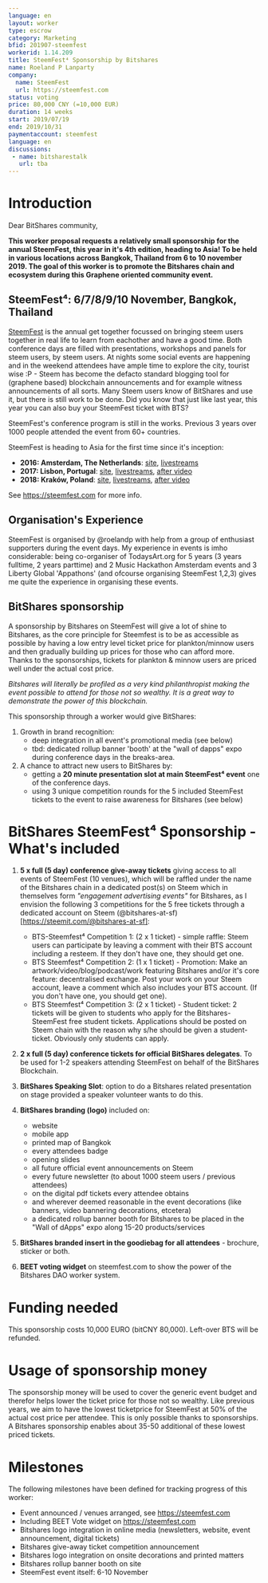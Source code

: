 ```yaml
---
language: en
layout: worker
type: escrow
category: Marketing
bfid: 201907-steemfest
workerid: 1.14.209
title: SteemFest⁴ Sponsorship by Bitshares
name: Roeland P Lanparty
company:
  name: SteemFest
  url: https://steemfest.com
status: voting
price: 80,000 CNY (=10,000 EUR)
duration: 14 weeks
start: 2019/07/19
end: 2019/10/31
paymentaccount: steemfest
language: en
discussions:
 - name: bitsharestalk
   url: tba
---
```


# Introduction

Dear BitShares community, 

**This worker proposal requests a relatively small sponsorship for the annual SteemFest, this year in it's 4th edition, heading to Asia! To be held in various locations across Bangkok, Thailand from 6 to 10 november 2019. The goal of this worker is to promote the Bitshares chain and ecosystem during this Graphene oriented community event.**

## SteemFest⁴: 6/7/8/9/10 November, Bangkok, Thailand
[SteemFest](https://steemfest.com) is the annual get together focussed
on bringing steem users together in real life to learn from eachother
and have a good time. Both conference days are filled with
presentations, workshops and panels for steem users, by steem users. At
nights some social events are happening and in the weekend attendees
have ample time to explore the city, tourist wise :P - Steem has
become the defacto standard blogging tool for (graphene based)
blockchain announcements and for example witness announcements of all
sorts. Many Steem users know of BitShares and use it, but there is still
work to be done. Did you know that just like last year, this year you can also buy your
SteemFest ticket with BTS? 

SteemFest's conference program is still in the works. Previous 3 years over 1000 people attended  the event from 60+ countries. 

SteemFest is heading to Asia for the first time since it's inception: 
- **2016: Amsterdam, The Netherlands**: [site](https://steemfest.com/2016), [livestreams](https://www.youtube.com/watch?v=11rr8RO2oj8&list=PLuFTH4WVRM7wL3LvkpydI-KJ0K52cHolP)
- **2017: Lisbon, Portugal**: [site](https://steemfest.com/2017), [livestreams](https://www.youtube.com/watch?v=Ukng066KRH8&list=PLuFTH4WVRM7zSHdEUtu2Lo_QXzzOgptj7), [after video](https://www.youtube.com/watch?v=wz7rWNoBvJs)
- **2018: Kraków, Poland**: [site](https://steemfest.com/2018), [livestreams](https://www.youtube.com/watch?v=Ei7FPtYoWac&list=PLuFTH4WVRM7z7HhyDjG0P6EXNkRjuB6Gx), [after video](https://www.youtube.com/watch?v=1pBifgRwZyQ)

See https://steemfest.com for more info. 

## Organisation's Experience
SteemFest is organised by @roelandp with help from a group of enthusiast supporters during the event days. My experience in events is imho considerable: being co-organiser of TodaysArt.org for 5 years (3 years fulltime, 2 years parttime) and 2 Music Hackathon Amsterdam events and 3 Liberty Global 'Appathons' (and ofcourse organising SteemFest 1,2,3) gives me quite the experience in organising these events.

## BitShares sponsorship
A sponsorship by Bitshares on SteemFest will give a lot of shine to Bitshares, as the core principle for Steemfest is to be as accessible as possible by having a low entry level ticket price for plankton/minnow users and then gradually building up prices for those who can afford more. Thanks to the sponsorships, tickets for plankton & minnow users are priced well under the actual cost price. 

_Bitshares will literally be profiled as a very kind philanthropist making the event possible to attend for those not so wealthy. It is a great way to demonstrate the power of this blockchain._

This sponsorship through a worker would give BitShares: 
1. Growth in brand recognition:
   - deep integration in all event's promotional media (see below)
   - tbd: dedicated rollup banner 'booth' at the "wall of dapps" expo during conference days in the breaks-area.
2. A chance to attract new users to BitShares by:
   - getting a **20 minute presentation slot at main SteemFest⁴ event**  one of the conference days.
   - using 3 unique competition rounds for the 5 included SteemFest tickets to the event to raise awareness for Bitshares (see below)

# BitShares SteemFest⁴ Sponsorship - What's included

1. **5 x full (5 day) conference give-away tickets** giving access to all events of SteemFest (10 venues), which will be raffled under the name of the Bitshares chain in a dedicated post(s) on Steem which in themselves form  _"engagement advertising events"_ for Bitshares, as I envision the following 3 competitions for the 5 free tickets through a dedicated account on Steem (@bitshares-at-sf)[https://steemit.com/@bitshares-at-sf]:
   - BTS-Steemfest⁴ Competition 1: (2 x 1 ticket) - simple raffle: Steem users can participate by leaving a comment with their BTS account including a resteem. If they don't have one, they should get one. 
   - BTS Steemfest⁴ Competition 2: (1 x 1 ticket) - Promotion: Make an artwork/video/blog/podcast/work featuring Bitshares and/or it's core feature: decentralised exchange. Post your work on your Steem account, leave a comment which also includes your BTS account. (If you don't have one, you should get one).
   - BTS Steemfest⁴ Competition 3: (2 x 1 ticket) - Student ticket: 2 tickets will be given to students who apply for the Bitshares-SteemFest free student tickets. Applications should be posted on Steem chain with the reason why s/he should be given a student-ticket. Obviously only  students can apply. 

2. **2 x full (5 day) conference tickets for official BitShares delegates**. To be used for 1-2 speakers attending SteemFest on behalf of the BitShares Blockchain. 

3. **BitShares Speaking Slot**: option to do a Bitshares related presentation on stage provided a speaker volunteer wants to do this.

4. **BitShares branding (logo)** included on: 
   - website 
   - mobile app 
   - printed map of Bangkok
   - every attendees badge
   - opening slides 
   - all future official event announcements on Steem
   - every future newsletter (to about 1000 steem users / previous attendees)
   - on the digital pdf tickets every attendee obtains
   - and wherever deemed reasonable in the event decorations (like banners, video bannering decorations, etcetera)
   - a dedicated rollup banner booth for Bitshares to be placed in the "Wall of dApps" expo along 15-20 products/services

5. **BitShares branded insert in the goodiebag for all attendees** - brochure, sticker or both.  
   
6. **BEET voting widget** on steemfest.com to show the power of the Bitshares DAO worker system.

# Funding needed

This sponsorship costs 10,000 EURO (bitCNY 80,000). Left-over BTS will be refunded. 

# Usage of sponsorship money

The sponsorship money will be used to cover the generic event budget and therefor helps lower the ticket price for those not so wealthy. Like previous years, we aim to have the lowest ticketprice for SteemFest at 50% of the actual cost price per attendee. This is only possible thanks to sponsorships. A Bitshares sponsorship enables about 35-50 additional of these lowest priced tickets. 

# Milestones

The following milestones have been defined for tracking progress of this worker: 
- Event announced / venues arranged, see https://steemfest.com
- Including BEET Vote widget on https://steemfest.com 
- Bitshares logo integration in online media (newsletters, website, event announcement, digital tickets)
- Bitshares give-away ticket competition announcement 
- Bitshares logo integration on onsite decorations and printed matters
- Bitshares rollup banner booth on site
- SteemFest event itself: 6-10 November
